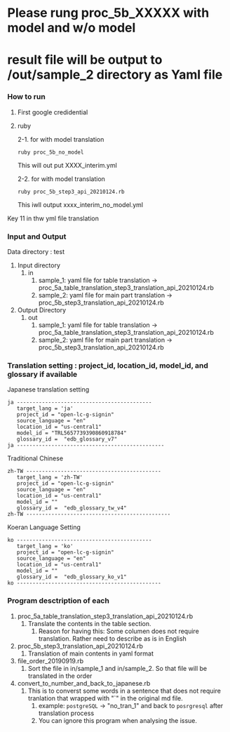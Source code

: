 # Please rung proc_5b_XXXXX with model and w/o model
# result file will be output to /out/sample_2 directory as Yaml file

### How to run
1. First google credidential

2. ruby 

   2-1. for with model translation

   ```
   ruby proc_5b_no_model
   ```
   This will out put XXXX_interim.yml

   2-2. for with model translation

   ```
   ruby proc_5b_step3_api_20210124.rb
   ```
   This iwll output xxxx_interim_no_model.yml

Key 11 in thw yml file translation 



<!-- 1. First google credidential
2. ruby  proc_5a_table_translation_step3_translation_api_20210124.rb
   1. This is the translation of table
3. ruby proc_5b_step3_translation_api_20210124.rb
   1. This is the translation of main contents in the doc -->

### Input and Output

Data directory : test

1. Input directory
   1. in
      1. sample_1: yaml file for table translation -> proc_5a_table_translation_step3_translation_api_20210124.rb
      2. sample_2: yaml file for main part translation -> proc_5b_step3_translation_api_20210124.rb
2. Output Directory
   1. out
      1. sample_1: yaml file for table translation -> proc_5a_table_translation_step3_translation_api_20210124.rb
      2. sample_2: yaml file for main part translation -> proc_5b_step3_translation_api_20210124.rb

### Translation setting : project_id, location_id, model_id, and glossary if available

Japanese translation setting

```
ja -------------------------------------------
   target_lang = 'ja'
   project_id = "open-lc-g-signin"
   source_language = "en"
   location_id = "us-central1"
   model_id = "TRL5657739390860918784"
   glossary_id =  "edb_glossary_v7"
ja -----------------------------------------------
```

Traditional Chinese

```
zh-TW -------------------------------------------
   target_lang = 'zh-TW'
   project_id = "open-lc-g-signin"
   source_language = "en"
   location_id = "us-central1"
   model_id = ""
   glossary_id =  "edb_glossary_tw_v4"
zh-TW ----------------------------------------------
```

Koeran Language Setting

```
ko -------------------------------------------
   target_lang = 'ko'
   project_id = "open-lc-g-signin"
   source_language = "en"
   location_id = "us-central1"
   model_id = ""
   glossary_id =  "edb_glossary_ko_v1"
ko ----------------------------------------------
```

### Program desctription of each

1. proc_5a_table_translation_step3_translation_api_20210124.rb
   1. Translate the contents in the table section.
      1. Reason for having this:  Some columen does not require translation. Rather need to describe as is in English
2. proc_5b_step3_translation_api_20210124.rb
   1. Translation of main contents in yaml format
3. file_order_20190919.rb
   1. Sort the file in in/sample_1 and in/sample_2. So that file will be translated in the order
4. convert_to_number_and_back_to_japanese.rb
   1. This is to converst some words in a sentence that does not require tranlation that wrapped with "`" in the original md file.
      1. example: `postgreSQL` -> "no_tran_1" and back to `posrgresql` after translation process
      1. You can ignore this program when analysing the issue.


